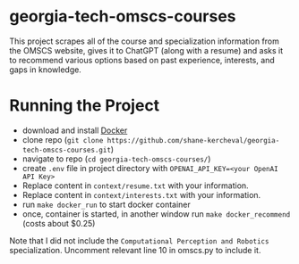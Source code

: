 # georgia-tech-omscs-courses

This project scrapes all of the course and specialization information from the OMSCS website, gives it to ChatGPT (along with a resume) and asks it to recommend various options based on past experience, interests, and gaps in knowledge.

# Running the Project

- download and install [Docker](https://www.docker.com/)
- clone repo (`git clone https://github.com/shane-kercheval/georgia-tech-omscs-courses.git`)
- navigate to repo (`cd georgia-tech-omscs-courses/`)
- create `.env` file in project directory with `OPENAI_API_KEY=<your OpenAI API Key>`
- Replace content in `context/resume.txt` with your information.
- Replace content in `context/interests.txt` with your information.
- run `make docker_run` to start docker container
- once, container is started, in another window run `make docker_recommend` (costs about $0.25)

Note that I did not include the `Computational Perception and Robotics` specialization. Uncomment relevant line 10 in omscs.py to include it.

